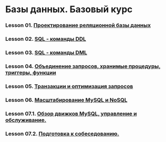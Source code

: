 # Базы данных. Базовый курс

### Lesson 01.   [Проектирование реляционной базы данных](./les-01/)
### Lesson 02.   [SQL - команды DDL](./les-02/)
### Lesson 03.   [SQL - команды DML](./les-03/)
### Lesson 04.   [Объединение запросов, хранимые процедуры, триггеры, функции](./les-04/)
### Lesson 05.   [Транзакции и оптимизация запросов](./les-05/)
### Lesson 06.   [Масштабирование MySQL и NoSQL](./les-06/)
### Lesson 07.1. [Обзор движков MySQL, управление и обслуживание.](./les-07/)
### Lesson 07.2. [Подготовка к собеседованию.](./les-07/)

 